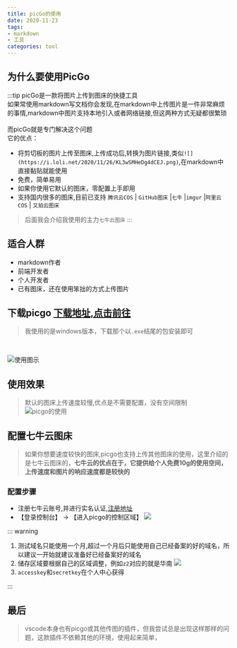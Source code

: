 ```yaml
---
title: picGo的使用
date: 2020-11-23
tags:
- markdown
- 工具
categories: tool
---
```



## 为什么要使用PicGo
:::tip
picGo是一款将图片上传到图床的快捷工具
<br>
如果常使用markdown写文档你会发现,在markdown中上传图片是一件非常麻烦的事情,markdown中图片支持本地引入或者网络链接,但这两种方式无疑都很繁琐
<br/>
<br/>
而picGo就是专门解决这个问题
<br/>
它的优点：

- 将剪切板的图片上传至图床,上传成功后,转换为图片链接,类似`![](https://i.loli.net/2020/11/26/KL3wSMHeDg4dCEJ.png)`,在markdown中直接黏贴就能使用
- 免费，简单易用
- 如果你使用它默认的图床，零配置上手即用
- 支持国内很多的图床,目前已支持 `腾讯云COS` | `GitHub图床` |`七牛` |`imgur` |`阿里云COS` | `又拍云图床` 
> 后面我会介绍我使用的主力`七牛云图床`
:::
 

## 适合人群
- markdown作者
- 前端开发者
- 个人开发者
- 已有图床，还在使用笨拙的方式上传图片

## 下载picgo [下载地址,点击前往](https://github.com/Molunerfinn/PicGo/releases)
> 我使用的是windows版本，下载那个以`.exe`结尾的包安装即可
<br/>

![使用图示](http://image.woai996.com/picgo/20201126105906.png)

## 使用效果
> 默认的图床上传速度较慢,优点是不需要配置，没有空间限制
![picgo的使用](http://image.woai996.com/picgo/2020114232.gif)

## 配置七牛云图床
> 如果你想要速度较快的图床,picgo也支持上传其他图床的使用，这里介绍的是七牛云图床的，**七牛云的优点在于，它提供给个人免费10g的使用空间，上传速度和图片的响应速度都是较快的**

### 配置步骤
- 注册七牛云账号,并进行实名认证,[注册地址](https://portal.qiniu.com/signup)
- 【登录控制台】 -> 【进入picgo的控制区域】
![](http://image.woai996.com/picgo/20201126120043.png)

::: warning

1. 测试域名只能使用一个月,超过一个月后只能使用自己已经备案的好的域名，所以建议一开始就建议准备好已经备案好的域名
2. 储存区域要根据自己的区域调整，例如`z2`对应的就是华南
![](http://image.woai996.com/picGo/20201204212327.png)
3. `accesskey`和`secretkey`在个人中心获得
   
:::

## 最后
> vscode本身也有picgo或其他传图的插件，但我尝试总是出现这样那样的问题，这款插件不依赖其他的环境，使用起来简单，


<!-- 
## 面试报告

- 之前在上海从事的工作属于外包，所完成的项目均已不运营
- 前一家公司在厦门，工作两个月，做的是小程序的设计，完成了实际的设计图，但项目没有开始写，
> 离职原因 ：项目迟迟没有开始写，学到的东西较少
- 未来的职业发展是产品经理
- 使用ps制作设计图,和前端合作的工具是蓝湖
- 对于我们小程序的看法?
> 答 : 觉得我们首页内容有些较少,新用户刚进来,课程页字的上下间距不合理,个人中心页的图标颜色单调
- 问市面上哪些设计让你亮眼
> 答 : 支付宝最近的搜索框增加了搜索按钮,会让用户更加的注意到搜索框

总结 : 面试准备较少，没有准备实际的作品。
比较关注界面上的颜色和间距，交互关注的比较少，希望在工作中学到知识，最近有在b站学习，但没有展示具体的学习成果。
之前的工作中海报或banner图制作的比较少 -->